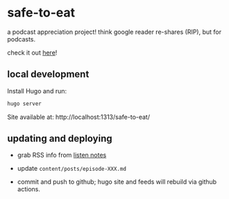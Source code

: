 # safe-to-eat

a podcast appreciation project! think google reader re-shares (RIP), but for podcasts.

check it out [here](https://almartin82.github.io/safe-to-eat/)!

## local development

Install Hugo and run:

```bash
hugo server
```

Site available at: http://localhost:1313/safe-to-eat/

## updating and deploying

- grab RSS info from [listen notes](https://www.listennotes.com/)

- update `content/posts/episode-XXX.md`

- commit and push to github; hugo site and feeds will rebuild via github actions.
